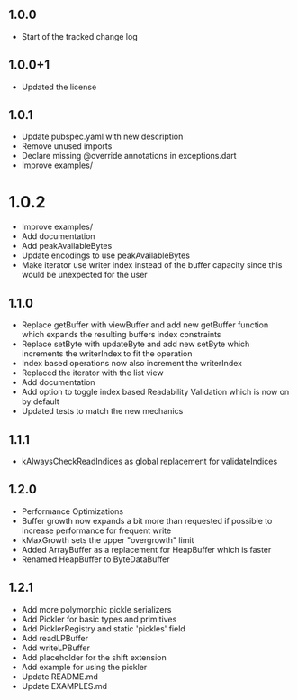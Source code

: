 ## 1.0.0
- Start of the tracked change log

## 1.0.0+1
- Updated the license

## 1.0.1
- Update pubspec.yaml with new description
- Remove unused imports
- Declare missing @override annotations in exceptions.dart
- Improve examples/

# 1.0.2
- Improve examples/
- Add documentation
- Add peakAvailableBytes
- Update encodings to use peakAvailableBytes
- Make iterator use writer index instead of the buffer capacity since this would be unexpected for the user

## 1.1.0
- Replace getBuffer with viewBuffer and add new getBuffer function which expands the resulting buffers
  index constraints
- Replace setByte with updateByte and add new setByte which increments the writerIndex to fit
  the operation 
- Index based operations now also increment the writerIndex  
- Replaced the iterator with the list view 
- Add documentation
- Add option to toggle index based Readability Validation which is now on by default
- Updated tests to match the new mechanics

## 1.1.1
- kAlwaysCheckReadIndices as global replacement for validateIndices

## 1.2.0
- Performance Optimizations
- Buffer growth now expands a bit more than requested if possible to increase performance for frequent write
- kMaxGrowth sets the upper "overgrowth" limit
- Added ArrayBuffer as a replacement for HeapBuffer which is faster
- Renamed HeapBuffer to ByteDataBuffer

## 1.2.1
- Add more polymorphic pickle serializers
- Add Pickler for basic types and primitives
- Add PicklerRegistry and static 'pickles' field
- Add readLPBuffer
- Add writeLPBuffer
- Add placeholder for the shift extension
- Add example for using the pickler
- Update README.md
- Update EXAMPLES.md
